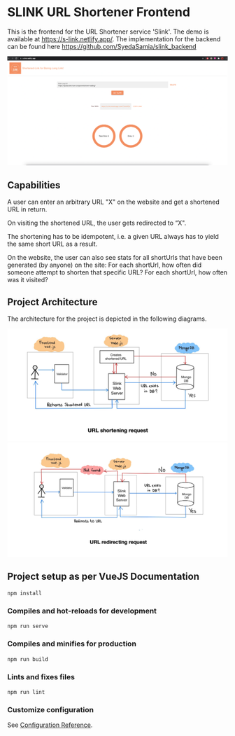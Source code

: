 # SLINK URL Shortener Frontend

This is the frontend for the URL Shortener service 'Slink'. The demo is available at https://s-link.netlify.app/. 
The implementation for the backend can be found here https://github.com/SyedaSamia/slink_backend

![Screenshot](/images/slink.png)

## Capabilities

A user can enter an arbitrary URL "X" on the website and get a shortened URL in return.

On visiting the shortened URL, the user gets redirected to “X".

The shortening has to be idempotent, i.e. a given URL always has to yield the same short URL as a result.

On the website, the user can also see stats for all shortUrls that have been generated (by anyone) on the site:
  For each shortUrl, how often did someone attempt to shorten that specific URL?
  For each shortUrl, how often was it visited?

## Project Architecture

The architecture for the project is depicted in the following diagrams. 

![Screenshot](/images/architecture.png)
![Screenshot](/images/architecture2.png)



## Project setup as per VueJS Documentation
```
npm install
```

### Compiles and hot-reloads for development
```
npm run serve
```

### Compiles and minifies for production
```
npm run build
```

### Lints and fixes files
```
npm run lint
```

### Customize configuration
See [Configuration Reference](https://cli.vuejs.org/config/).
